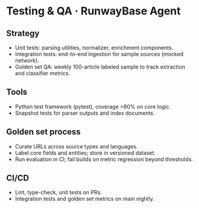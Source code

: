 # Testing & QA · RunwayBase Agent

## Strategy
- Unit tests: parsing utilities, normalizer, enrichment components.
- Integration tests: end-to-end ingestion for sample sources (mocked network).
- Golden set QA: weekly 100-article labeled sample to track extraction and classifier metrics.

## Tools
- Python test framework (pytest), coverage >80% on core logic.
- Snapshot tests for parser outputs and index documents.

## Golden set process
- Curate URLs across source types and languages.
- Label core fields and entities; store in versioned dataset.
- Run evaluation in CI; fail builds on metric regression beyond thresholds.

## CI/CD
- Lint, type-check, unit tests on PRs.
- Integration tests and golden set metrics on main nightly.